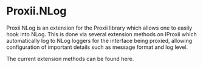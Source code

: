 # Proxii.NLog

Proxii.NLog is an extension for the Proxii library which allows one to easily hook into NLog. This is done via several extension methods on IProxii which automatically log to NLog loggers for the interface being proxied, allowing configuration of important details such as message format and log level.

The current extension methods can be found here.
